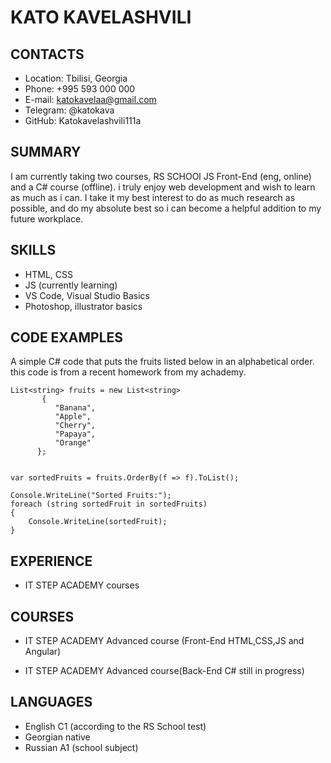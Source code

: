 # KATO KAVELASHVILI
## CONTACTS

- Location: Tbilisi, Georgia
- Phone: +995 593 000 000
- E-mail: katokavelaa@gmail.com
- Telegram: @katokava
- GitHub: Katokavelashvili111a

## SUMMARY 

I am currently taking two courses, RS SCHOOl JS Front-End (eng, online)
and a C# course (offline). i truly enjoy web development and
wish to learn as much as i can.
I take it my best interest to do as much research as possible, and do my absolute 
best so i can become a helpful addition to my future workplace. 

## SKILLS

- HTML, CSS
- JS (currently learning)
- VS Code, Visual Studio Basics
- Photoshop, illustrator basics

## CODE EXAMPLES

A simple C# code that puts the fruits listed below in an alphabetical order.
this code is from a recent homework from my achademy.

```
List<string> fruits = new List<string>
       {
          "Banana",
          "Apple",
          "Cherry",
          "Papaya",
          "Orange"
      };


var sortedFruits = fruits.OrderBy(f => f).ToList();

Console.WriteLine("Sorted Fruits:");
foreach (string sortedFruit in sortedFruits)
{
    Console.WriteLine(sortedFruit);
}
```

## EXPERIENCE

- IT STEP ACADEMY courses

## COURSES

- IT STEP ACADEMY Advanced course (Front-End HTML,CSS,JS and Angular)

- IT STEP ACADEMY Advanced course(Back-End C# still in progress)

## LANGUAGES

- English C1 (according to the RS School test)
- Georgian native
- Russian A1 (school subject)











